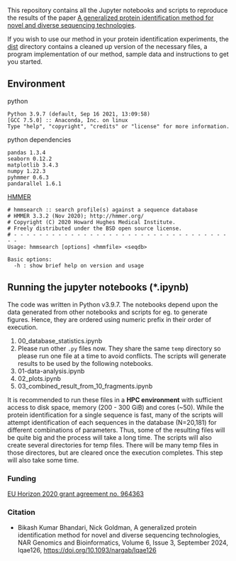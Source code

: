 This repository contains all the Jupyter notebooks and scripts to reproduce the results of the paper [A generalized protein identification method for novel and diverse sequencing technologies](https://doi.org/10.1093/nargab/lqae126). 

If you wish to use our method in your protein identification experiments, the [dist](dist/) directory contains a cleaned up version of the necessary files, a program implementation of our method, sample data and instructions to get you started.  

## Environment
python 

```
Python 3.9.7 (default, Sep 16 2021, 13:09:58) 
[GCC 7.5.0] :: Anaconda, Inc. on linux
Type "help", "copyright", "credits" or "license" for more information.

```

python dependencies

```
pandas 1.3.4
seaborn 0.12.2
matplotlib 3.4.3
numpy 1.22.3
pyhmmer 0.6.3
pandarallel 1.6.1
```
[HMMER](http://hmmer.org)

```
# hmmsearch :: search profile(s) against a sequence database
# HMMER 3.3.2 (Nov 2020); http://hmmer.org/
# Copyright (C) 2020 Howard Hughes Medical Institute.
# Freely distributed under the BSD open source license.
# - - - - - - - - - - - - - - - - - - - - - - - - - - - - - - - - - - - -
Usage: hmmsearch [options] <hmmfile> <seqdb>

Basic options:
  -h : show brief help on version and usage 
```

## Running the jupyter notebooks (*.ipynb)
The code was written in Python v3.9.7.
The notebooks depend upon the data generated from other notebooks and scripts for eg. to generate figures. Hence, they are ordered using numeric prefix in their order of execution. 

1. 00_database_statistics.ipynb
2. Please run other ```.py``` files now. They share the same ```temp``` directory so please run one file at a time to avoid conflicts. The scripts will generate results to be used by the following notebooks. 
3. 01-data-analysis.ipynb
4. 02_plots.ipynb
5. 03_combined_result_from_10_fragments.ipynb

It is recommended to run these files in a __HPC environment__ with sufficient access to disk space, memory (200 - 300 GiB) and cores (~50). While the protein identification for a single sequence is fast, many of the scripts will attempt identification of each sequences in the database (N=20,181) for different combinations of parameters. Thus, some of the resulting files will be quite big and the process will take a long time. The scripts will also create several directories for temp files. There will be many temp files in those directores, but are cleared once the execution completes. This step will also take some time.

### Funding
[EU Horizon 2020 grant agreement no. 964363](https://cordis.europa.eu/project/id/964363)


### Citation
 - Bikash Kumar Bhandari, Nick Goldman, A generalized protein identification method for novel and diverse sequencing technologies, NAR Genomics and Bioinformatics, Volume 6, Issue 3, September 2024, lqae126, https://doi.org/10.1093/nargab/lqae126
